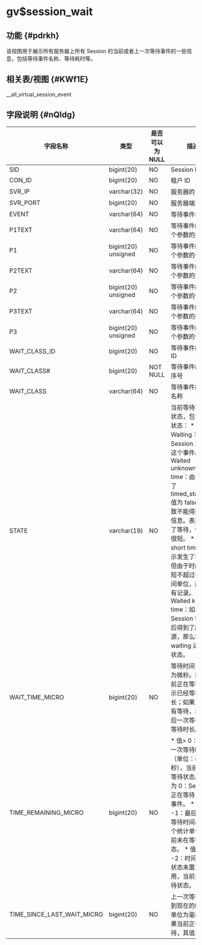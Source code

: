 gv$session_wait 
====================================



功能 {#pdrkh}
-----------

该视图用于展示所有服务器上所有 Session 的当前或者上一次等待事件的一些信息，包括等待事件名称、等待耗时等。

相关表/视图 {#KWf1E}
---------------

__all_virtual_session_event

字段说明 {#nQIdg}
-------------



|          **字段名称**          |       **类型**        | **是否可以为 NULL** |                                                                                                                                                                                                             **描述**                                                                                                                                                                                                             |
|----------------------------|---------------------|----------------|--------------------------------------------------------------------------------------------------------------------------------------------------------------------------------------------------------------------------------------------------------------------------------------------------------------------------------------------------------------------------------------------------------------------------------|
| SID                        | bigint(20)          | NO             | Session ID                                                                                                                                                                                                                                                                                                                                                                                                                     |
| CON_ID                     | bigint(20)          | NO             | 租户 ID                                                                                                                                                                                                                                                                                                                                                                                                                          |
| SVR_IP                     | varchar(32)         | NO             | 服务器的 IP                                                                                                                                                                                                                                                                                                                                                                                                                        |
| SVR_PORT                   | bigint(20)          | NO             | 服务器端口                                                                                                                                                                                                                                                                                                                                                                                                                          |
| EVENT                      | varchar(64)         | NO             | 等待事件名称                                                                                                                                                                                                                                                                                                                                                                                                                         |
| P1TEXT                     | varchar(64)         | NO             | 等待事件的第一个参数的描述                                                                                                                                                                                                                                                                                                                                                                                                                  |
| P1                         | bigint(20) unsigned | NO             | 等待事件的第一个参数的值                                                                                                                                                                                                                                                                                                                                                                                                                   |
| P2TEXT                     | varchar(64)         | NO             | 等待事件的第二个参数的描述                                                                                                                                                                                                                                                                                                                                                                                                                  |
| P2                         | bigint(20) unsigned | NO             | 等待事件的第二个参数的值                                                                                                                                                                                                                                                                                                                                                                                                                   |
| P3TEXT                     | varchar(64)         | NO             | 等待事件的第三个参数的描述                                                                                                                                                                                                                                                                                                                                                                                                                  |
| P3                         | bigint(20) unsigned | NO             | 等待事件的第三个参数的值                                                                                                                                                                                                                                                                                                                                                                                                                   |
| WAIT_CLASS_ID              | bigint(20)          | NO             | 等待事件的类别 ID                                                                                                                                                                                                                                                                                                                                                                                                                     |
| WAIT_CLASS#                | bigint(20)          | NOT NULL       | 等待事件的类别序号                                                                                                                                                                                                                                                                                                                                                                                                                      |
| WAIT_CLASS                 | varchar(64)         | NO             | 等待事件的类别名称                                                                                                                                                                                                                                                                                                                                                                                                                      |
| STATE                      | varchar(19)         | NO             | 当前等待事件的状态，包含四种状态： * Waiting：Session  正等待这个事件。   * Waited unknown time：由于设置了 timed_statistics 值为 false，导致不能得到时间信息。表示发生了等待，但时间很短。   * Wait short time：表示发生了等待，但由于时间非常短不超过一个时间单位，所以没有记录。   * Waited knnow time：如果 Session 等待然后得到了所需资源，那么将从 waiting 进入本状态。    |
| WAIT_TIME_MICRO            | bigint(20)          | NO             | 等待时间，单位为微秒。如果当前正在等待，表示已经等待的时长；如果当前没有等待，表示最后一次等待的总等待时长。                                                                                                                                                                                                                                                                                                                                                                         |
| TIME_REMAINING_MICRO       | bigint(20)          | NO             | * 值\> 0：最后一次等待时间（单位：毫秒），当前未在等待状态。   * 值为 0：Session 正在等待当前的事件。   * 值为 -1：最后一次等待时间小于 1 个统计单位，当前未在等待状态。   * 值为 -2：时间统计状态未置为可用，当前未在等待状态。                                                                                                                                      |
| TIME_SINCE_LAST_WAIT_MICRO | bigint(20)          | NO             | 上一次等待结束到现在的时间，单位为毫秒，如果当前正在等待，其值为 0。                                                                                                                                                                                                                                                                                                                                                                                            |


